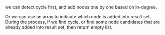 
we can detect cycle first, and add nodes one by one based on in-degree.   

Or we can use an array to indicate which node is added into result set.   During the process, if we find cycle, or find some node candidates that are already added into result set, then return empty list.   

 


